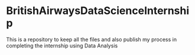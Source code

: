 # BritishAirwaysDataScienceInternship
This is a repository to keep all the files and also publish my process in completing the internship using Data Analysis
